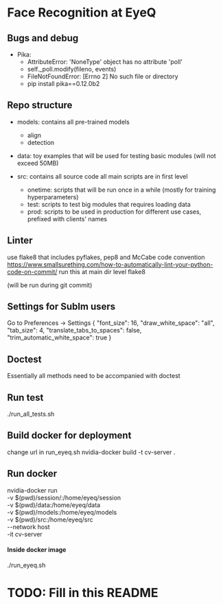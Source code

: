 # Face Recognition at EyeQ

## Bugs and debug
- Pika:
	- AttributeError: 'NoneType' object has no attribute 'poll'
	- self._poll.modify(fileno, events)
	- FileNotFoundError: [Errno 2] No such file or directory
	- pip install pika==0.12.0b2

## Repo structure

- models: contains all pre-trained models
	- align
	- detection

- data: toy examples that will be used for testing basic modules (will not exceed 50MB)

- src: contains all source code
	all main scripts are in first level
	- onetime: scripts that will be run once in a while (mostly for training hyperparameters)
	- test: scripts to test big modules that requires loading data
	- prod: scripts to be used in production for different use cases, prefixed with clients' names


## Linter
use flake8 that includes pyflakes, pep8 and McCabe code convention
https://www.smallsurething.com/how-to-automatically-lint-your-python-code-on-commit/
run this at main dir level
flake8

(will be run during git commit)


## Settings for Sublm users
Go to Preferences -> Settings
{
	"font_size": 16,
	"draw_white_space": "all",
	"tab_size": 4,
	"translate_tabs_to_spaces": false,
	"trim_automatic_white_space": true
}


## Doctest
Essentially all methods need to be accompanied with doctest


## Run test
./run_all_tests.sh

## Build docker for deployment
change url in run_eyeq.sh
nvidia-docker build -t cv-server .

## Run docker
nvidia-docker run \
	-v $(pwd)/session/:/home/eyeq/session \
	-v $(pwd)/data:/home/eyeq/data \
	-v $(pwd)/models:/home/eyeq/models \
	-v $(pwd)/src:/home/eyeq/src \
	--network host \
	-it cv-server
#### Inside docker image
./run_eyeq.sh

# TODO: Fill in this README

